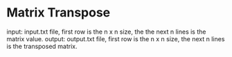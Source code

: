# Matrix Transpose

input: input.txt file, first row is the n x n size, the the next n lines is the matrix value.
output: output.txt file, first row is the n x n size, the next n lines is the transposed matrix.